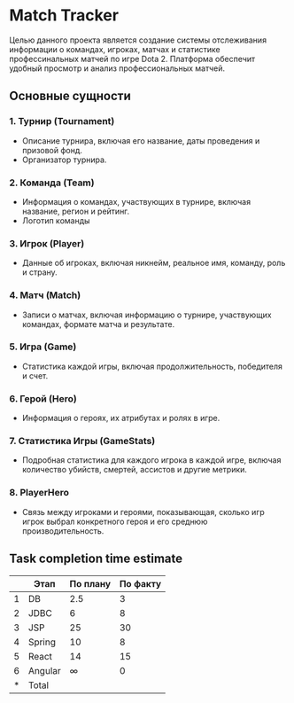 # Match Tracker

Целью данного проекта является создание системы отслеживания информации о командах, игроках, матчах и статистике профессинальных матчей по игре Dota 2. Платформа обеспечит удобный просмотр и анализ профессиональных матчей.

## Основные сущности
### 1. Турнир (Tournament)
* Описание турнира, включая его название, даты проведения и призовой фонд.
* Организатор турнира.
### 2. Команда (Team)
* Информация о командах, участвующих в турнире, включая название, регион и рейтинг.
* Логотип команды
### 3. Игрок (Player)
* Данные об игроках, включая никнейм, реальное имя, команду, роль и страну.
### 4. Матч (Match)
* Записи о матчах, включая информацию о турнире, участвующих командах, формате матча и результате.
### 5. Игра (Game)
* Статистика каждой игры, включая продолжительность, победителя и счет.
### 6. Герой (Hero)
* Информация о героях, их атрибутах и ролях в игре.
### 7. Статистика Игры (GameStats)
* Подробная статистика для каждого игрока в каждой игре, включая количество убийств, смертей, ассистов и другие метрики.
### 8. PlayerHero
* Связь между игроками и героями, показывающая, сколько игр игрок выбрал конкретного героя и его среднюю производительность.

## Task completion time estimate

| |Этап|По плану|По факту|
|---|-----|-----|-----|
|1|DB|2.5|3|
|2|JDBC|6|8|
|3|JSP|25|30|
|4|Spring|10|8|
|5|React|14|15|
|6|Angular|∞|0|
|*|Total|||
